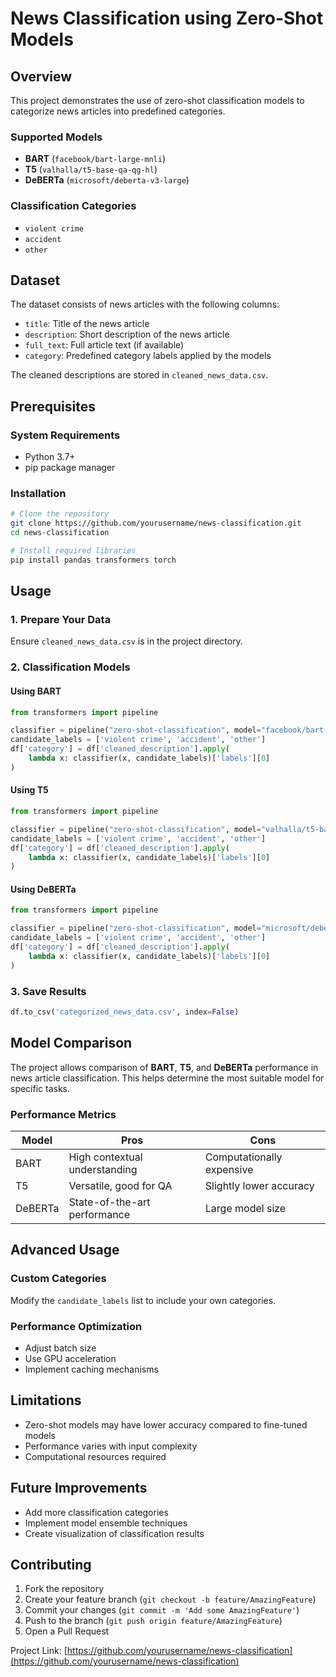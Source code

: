 # News Classification using Zero-Shot Models

## Overview

This project demonstrates the use of zero-shot classification models to categorize news articles into predefined categories. 

### Supported Models
- **BART** (`facebook/bart-large-mnli`)
- **T5** (`valhalla/t5-base-qa-qg-hl`)
- **DeBERTa** (`microsoft/deberta-v3-large`)

### Classification Categories
- `violent crime`
- `accident`
- `other`

## Dataset

The dataset consists of news articles with the following columns:
- `title`: Title of the news article
- `description`: Short description of the news article
- `full_text`: Full article text (if available)
- `category`: Predefined category labels applied by the models

The cleaned descriptions are stored in `cleaned_news_data.csv`.

## Prerequisites

### System Requirements
- Python 3.7+
- pip package manager

### Installation

```bash
# Clone the repository
git clone https://github.com/yourusername/news-classification.git
cd news-classification

# Install required libraries
pip install pandas transformers torch
```

## Usage

### 1. Prepare Your Data
Ensure `cleaned_news_data.csv` is in the project directory.

### 2. Classification Models

#### Using BART
```python
from transformers import pipeline

classifier = pipeline("zero-shot-classification", model="facebook/bart-large-mnli")
candidate_labels = ['violent crime', 'accident', 'other']
df['category'] = df['cleaned_description'].apply(
    lambda x: classifier(x, candidate_labels)['labels'][0]
)
```

#### Using T5
```python
from transformers import pipeline

classifier = pipeline("zero-shot-classification", model="valhalla/t5-base-qa-qg-hl")
candidate_labels = ['violent crime', 'accident', 'other']
df['category'] = df['cleaned_description'].apply(
    lambda x: classifier(x, candidate_labels)['labels'][0]
)
```

#### Using DeBERTa
```python
from transformers import pipeline

classifier = pipeline("zero-shot-classification", model="microsoft/deberta-v3-large")
candidate_labels = ['violent crime', 'accident', 'other']
df['category'] = df['cleaned_description'].apply(
    lambda x: classifier(x, candidate_labels)['labels'][0]
)
```

### 3. Save Results
```python
df.to_csv('categorized_news_data.csv', index=False)
```

## Model Comparison

The project allows comparison of **BART**, **T5**, and **DeBERTa** performance in news article classification. This helps determine the most suitable model for specific tasks.

### Performance Metrics
| Model | Pros | Cons |
|-------|------|------|
| BART | High contextual understanding | Computationally expensive |
| T5 | Versatile, good for QA | Slightly lower accuracy |
| DeBERTa | State-of-the-art performance | Large model size |

## Advanced Usage

### Custom Categories
Modify the `candidate_labels` list to include your own categories.

### Performance Optimization
- Adjust batch size
- Use GPU acceleration
- Implement caching mechanisms

## Limitations
- Zero-shot models may have lower accuracy compared to fine-tuned models
- Performance varies with input complexity
- Computational resources required

## Future Improvements
- Add more classification categories
- Implement model ensemble techniques
- Create visualization of classification results

## Contributing
1. Fork the repository
2. Create your feature branch (`git checkout -b feature/AmazingFeature`)
3. Commit your changes (`git commit -m 'Add some AmazingFeature'`)
4. Push to the branch (`git push origin feature/AmazingFeature`)
5. Open a Pull Request


Project Link: [https://github.com/yourusername/news-classification](https://github.com/yourusername/news-classification)
